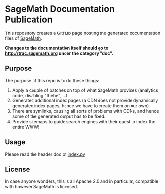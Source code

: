 # SageMath Documentation Publication

This repository creates a GitHub page hosting the generated documentation files of [SageMath](https://sagemath.org).

**Changes to the documentation itself should go to http://trac.sagemath.org under the category "doc".**

## Purpose

The purpose of this repo is to do these things:

1. Apply a couple of patches on top of what SageMath provides (analytics code, disabling "thebe", ...).
2. Generated additional index pages (a CDN does not provide dynamically generated index pages, hence we have to create them on our own)
3. There are symlinks, causing all sorts of problems with CDNs, and hence some of the generated output has to be fixed.
4. Provide sitemaps to guide search engines with their quest to index the entire WWW!

## Usage

Please read the header doc of [index.py](index.py)

## License

In case anyone wonders, this is all Apache 2.0 and in particular, compatible with however SageMath is licensed.

